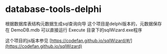 # database-tools-delphi
根据数据库表结构元数据生成sql查询向导
这个项目是delphi版本的，元数据保存在 DemoDB.mdb 
可以直接运行 Execute 目录下的sqlWizard.exe程序

这个项目的js版本参见 [https://codefan.github.io/sqlWizard/#/](https://codefan.github.io/sqlWizard)
